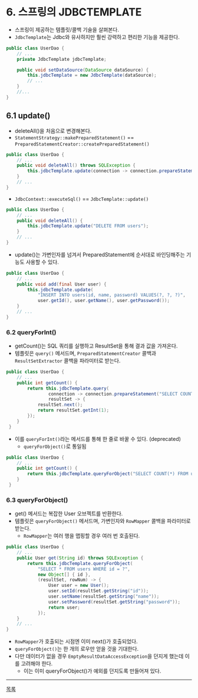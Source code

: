 # 6. 스프링의 JDBCTEMPLATE

- 스프링이 제공하는 템플릿/콜백 기술을 살펴본다.
- `JdbcTemplate`는 Jdbc와 유사하지만 훨씬 강력하고 편리한 기능을 제공한다.

```java
public class UserDao {
    // ...
    private JdbcTemplate jdbcTemplate;

    public void setDataSource(DataSource dataSource) {
        this.jdbcTemplate = new JdbcTemplate(dataSource);
        // ...
    }
    //...
}
```

## 6.1 update()

- deleteAll()을 처음으로 변경해본다.
- `StatementStrategy::makePreparedStatement()` == `PreparedStatementCreator::createPreparedStatement()`

```java
public class UserDao {
    // ...
    public void deleteAll() throws SQLException {
        this.jdbcTemplate.update(connection -> connection.prepareStatement("DELETE FROM users"));
    }
    // ...
}
```

- `JdbcContext::executeSql()` == `JdbcTemplate::update()`

```java
public class UserDao {
    // ...
    public void deleteAll() {
        this.jdbcTemplate.update("DELETE FROM users");
    }
    // ...
}
```

- update()는 가변인자를 넘겨서 PreparedStatement에 순서대로 바인딩해주는 기능도 사용할 수 있다.

```java
public class UserDao {
    // ...
    public void add(final User user) {
        this.jdbcTemplate.update(
            "INSERT INTO users(id, name, password) VALUES(?, ?, ?)",
            user.getId(), user.getName(), user.getPassword());
    }
    // ...
}
```

### 6.2 queryForInt()

- getCount()는 SQL 쿼리를 실행하고 ResultSet을 통해 결과 값을 가져온다.
- 템플릿은 `query()` 메서드며, `PreparedStatementCreator` 콜백과 `ResultSetExtractor` 콜백을 파라미터로 받는다.

```java
public class UserDao {
    // ...
    public int getCount() {
        return this.jdbcTemplate.query(
                connection -> connection.prepareStatement("SELECT COUNT(*) FROM users"),
                resultSet -> {
            resultSet.next();
            return resultSet.getInt(1);
        });
    }
 }
```

- 이를 `queryForInt()`라는 메서드를 통해 한 줄로 바꿀 수 있다. (deprecated)
    - `queryForObject()`로 통일됨

```java
public class UserDao {
    // ...
    public int getCount() {
        return this.jdbcTemplate.queryForObject("SELECT COUNT(*) FROM users", Integer.class);
    }
 }
```

### 6.3 queryForObject()

- get() 메서드는 복잡한 User 오브젝트를 반환한다.
- 템플릿은 `queryForObject()` 메서드며, 가변인자와 `RowMapper` 콜백을 파라미터로 받는다.
    - `RowMapper`는 여러 행을 맵핑할 경우 여러 번 호출된다.

```java
public class UserDao {
    // ...
    public User get(String id) throws SQLException {
        return this.jdbcTemplate.queryForObject(
            "SELECT * FROM users WHERE id = ?",
            new Object[] { id },
            (resultSet, rowNum) -> {
                User user = new User();
                user.setId(resultSet.getString("id"));
                user.setName(resultSet.getString("name"));
                user.setPassword(resultSet.getString("password"));
                return user;
            });
    }
    // ...
}
```
- `RowMapper`가 호출되는 시점엔 이미 next()가 호출되었다.
- `queryForObject()`는 한 개의 로우만 얻을 것을 기대한다.
- 다만 데이터가 없을 경우 `EmptyResultDataAccessException`을 던지게 했는데 이를 고려해야 한다.
    - 이는 이미 queryForObject()가 예외를 던지도록 만들어져 있다.
    
---
[목록](./index.md)
